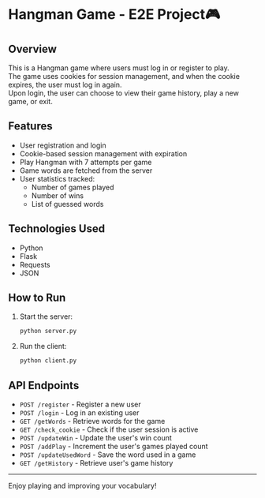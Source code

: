# Hangman Game - E2E Project🎮

## Overview
This is a Hangman game where users must log in or register to play.  
The game uses cookies for session management, and when the cookie expires, the user must log in again.  
Upon login, the user can choose to view their game history, play a new game, or exit.

## Features
- User registration and login
- Cookie-based session management with expiration
- Play Hangman with 7 attempts per game
- Game words are fetched from the server
- User statistics tracked:
  - Number of games played
  - Number of wins
  - List of guessed words

## Technologies Used
- Python
- Flask
- Requests
- JSON

## How to Run
1. Start the server:  
   ```bash
   python server.py
   ```
2. Run the client:  
   ```bash
   python client.py
   ```

## API Endpoints
- `POST /register` - Register a new user
- `POST /login` - Log in an existing user
- `GET /getWords` - Retrieve words for the game
- `GET /check_cookie` - Check if the user session is active
- `POST /updateWin` - Update the user's win count
- `POST /addPlay` - Increment the user's games played count
- `POST /updateUsedWord` - Save the word used in a game
- `GET /getHistory` - Retrieve user's game history

---

Enjoy playing and improving your vocabulary!
